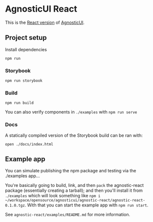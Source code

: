 # AgnosticUI React

This is the [React version](https://github.com/AgnosticUI/agnosticui/tree/master/agnostic-react) of [AgnosticUI](https://github.com/AgnosticUI/agnosticui).

## Project setup

Install dependencies

```
npm run
```

### Storybook

```
npm run storybook
```

### Build

```
npm run build
```

You can also verify components in `./examples` with `npm run serve`

### Docs

A statically compiled version of the Storybook build can be ran with:

```
open ./docs/index.html
```

## Example app

You can simulate publishing the npm package and testing via the ./examples app…

You're basically going to build, link, and then `pack` the agnostic-react package (essentially creating a tarball); and then you'll install it from `./examples` which will look something like `npm i ~/workspace/opensource/agnosticui/agnostic-react/agnostic-react-0.1.0.tgz`. With that you can start the example app with `npm run start`.

See `agnostic-react/examples/README.md` for more information.
